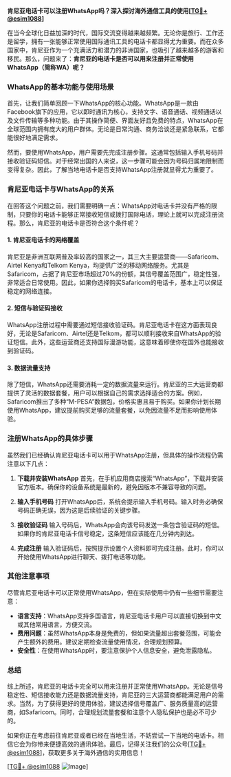 **肯尼亚电话卡可以注册WhatsApp吗？深入探讨海外通信工具的使用[[TG💪+ @esim1088](https://t.me/s/esim1088)]**

在当今全球化日益加深的时代，国际交流变得越来越频繁。无论你是旅行、工作还是留学，拥有一张能够正常使用国际通讯工具的电话卡都显得尤为重要。而在众多国家中，肯尼亚作为一个充满活力和潜力的非洲国家，也吸引了越来越多的游客和移民。那么，问题来了：**肯尼亚的电话卡是否可以用来注册并正常使用WhatsApp（简称WA）呢？**

### WhatsApp的基本功能与使用场景

首先，让我们简单回顾一下WhatsApp的核心功能。WhatsApp是一款由Facebook旗下的应用，它以即时通讯为核心，支持文字、语音通话、视频通话以及文件传输等多种功能。由于其操作简便、界面友好且免费的特点，WhatsApp在全球范围内拥有庞大的用户群体。无论是日常沟通、商务洽谈还是紧急联系，它都能很好地满足需求。

然而，要使用WhatsApp，用户需要先完成注册步骤。这通常包括输入手机号码并接收验证码短信。对于经常出国的人来说，这一步骤可能会因为号码归属地限制而变得复杂。因此，了解当地电话卡是否支持WhatsApp注册就显得尤为重要了。

### 肯尼亚电话卡与WhatsApp的关系

在回答这个问题之前，我们需要明确一点：WhatsApp对电话卡并没有严格的限制，只要你的电话卡能够正常接收短信或拨打国际电话，理论上就可以完成注册流程。那么，肯尼亚的电话卡是否符合这个条件呢？

#### 1. **肯尼亚电话卡的网络覆盖**
肯尼亚是非洲互联网普及率较高的国家之一，其三大主要运营商——Safaricom、Airtel Kenya和Telkom Kenya，均提供广泛的移动网络服务。尤其是Safaricom，占据了肯尼亚市场超过70%的份额，其信号覆盖范围广，稳定性强，非常适合日常使用。因此，如果你选择购买Safaricom的电话卡，基本上可以保证稳定的网络连接。

#### 2. **短信与验证码接收**
WhatsApp注册过程中需要通过短信接收验证码。肯尼亚电话卡在这方面表现良好，无论是Safaricom、Airtel还是Telkom，都可以顺利接收来自WhatsApp的验证短信。此外，这些运营商还支持国际漫游功能，这意味着即使你在国外也能接收到验证码。

#### 3. **数据流量支持**
除了短信，WhatsApp还需要消耗一定的数据流量来运行。肯尼亚的三大运营商都提供了灵活的数据套餐，用户可以根据自己的需求选择适合的方案。例如，Safaricom推出了多种“M-PESA”数据包，价格实惠且易于购买。如果你计划长期使用WhatsApp，建议提前购买足够的流量套餐，以免因流量不足而影响使用体验。

### 注册WhatsApp的具体步骤

虽然我们已经确认肯尼亚电话卡可以用于WhatsApp注册，但具体的操作流程仍需注意以下几点：

1. **下载并安装WhatsApp**
   首先，在手机应用商店搜索“WhatsApp”，下载并安装官方版本。确保你的设备系统是最新的，避免因版本不兼容导致的问题。

2. **输入手机号码**
   打开WhatsApp后，系统会提示输入手机号码。输入时务必确保号码正确无误，因为这是后续验证的关键步骤。

3. **接收验证码**
   输入号码后，WhatsApp会向该号码发送一条包含验证码的短信。如果你的肯尼亚电话卡信号稳定，这条短信应该能在几分钟内到达。

4. **完成注册**
   输入验证码后，按照提示设置个人资料即可完成注册。此时，你可以开始使用WhatsApp进行聊天、拨打电话等功能。

### 其他注意事项

尽管肯尼亚电话卡可以正常使用WhatsApp，但在实际使用中仍有一些细节需要注意：

- **语言支持**：WhatsApp支持多国语言，肯尼亚电话卡用户可以直接切换到中文或其他常用语言，方便交流。
- **费用问题**：虽然WhatsApp本身是免费的，但如果流量超出套餐范围，可能会产生额外的费用。建议定期检查流量使用情况，合理规划预算。
- **安全性**：在使用WhatsApp时，要注意保护个人信息安全，避免泄露隐私。

### 总结

综上所述，肯尼亚的电话卡完全可以用来注册并正常使用WhatsApp。无论是信号稳定性、短信接收能力还是数据流量支持，肯尼亚的三大运营商都能满足用户的需求。当然，为了获得更好的使用体验，建议选择信号覆盖广、服务质量高的运营商，如Safaricom。同时，合理规划流量套餐和注意个人隐私保护也是必不可少的。

如果你正在考虑前往肯尼亚或者已经在当地生活，不妨尝试一下当地的电话卡。相信它会为你带来便捷高效的通讯体验。最后，记得关注我们的公众号[[TG💪+ @esim1088](https://t.me/s/esim1088)]，获取更多关于海外通信的实用信息！

[[TG💪+ @esim1088](https://t.me/s/esim1088) ![Image](https://i.postimg.cc/4NQfJmqS/Snipaste-2025-05-13-00-14-12.png)]